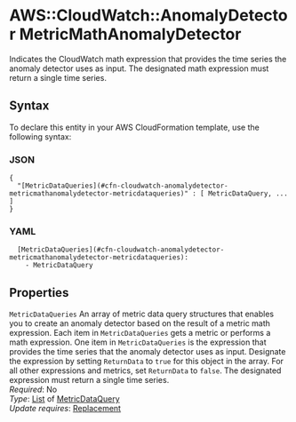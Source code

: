 # AWS::CloudWatch::AnomalyDetector MetricMathAnomalyDetector<a name="aws-properties-cloudwatch-anomalydetector-metricmathanomalydetector"></a>

Indicates the CloudWatch math expression that provides the time series the anomaly detector uses as input\. The designated math expression must return a single time series\.

## Syntax<a name="aws-properties-cloudwatch-anomalydetector-metricmathanomalydetector-syntax"></a>

To declare this entity in your AWS CloudFormation template, use the following syntax:

### JSON<a name="aws-properties-cloudwatch-anomalydetector-metricmathanomalydetector-syntax.json"></a>

```
{
  "[MetricDataQueries](#cfn-cloudwatch-anomalydetector-metricmathanomalydetector-metricdataqueries)" : [ MetricDataQuery, ... ]
}
```

### YAML<a name="aws-properties-cloudwatch-anomalydetector-metricmathanomalydetector-syntax.yaml"></a>

```
  [MetricDataQueries](#cfn-cloudwatch-anomalydetector-metricmathanomalydetector-metricdataqueries): 
    - MetricDataQuery
```

## Properties<a name="aws-properties-cloudwatch-anomalydetector-metricmathanomalydetector-properties"></a>

`MetricDataQueries`  <a name="cfn-cloudwatch-anomalydetector-metricmathanomalydetector-metricdataqueries"></a>
An array of metric data query structures that enables you to create an anomaly detector based on the result of a metric math expression\. Each item in `MetricDataQueries` gets a metric or performs a math expression\. One item in `MetricDataQueries` is the expression that provides the time series that the anomaly detector uses as input\. Designate the expression by setting `ReturnData` to `true` for this object in the array\. For all other expressions and metrics, set `ReturnData` to `false`\. The designated expression must return a single time series\.  
*Required*: No  
*Type*: [List](aws-properties-cloudwatch-anomalydetector-metricdataqueries.md) of [MetricDataQuery](aws-properties-cloudwatch-anomalydetector-metricdataquery.md)  
*Update requires*: [Replacement](https://docs.aws.amazon.com/AWSCloudFormation/latest/UserGuide/using-cfn-updating-stacks-update-behaviors.html#update-replacement)